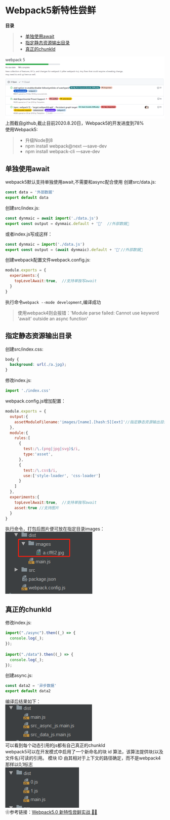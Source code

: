 # Webpack5新特性尝鲜
**目录**
> * [单独使用await](#单独使用await)
> * [指定静态资源输出目录](#指定静态资源输出目录)
> * [真正的chunkId](#真正的chunkId)

![](../image/webpack5.png)<br>
上图截自github,截止目前2020.8.20日，Webpack5的开发进度到78%<br>
使用Webpack5:
>* 升级Node到8
>* npm install webpack@next —save-dev
>* npm install webpack-cli —save-dev<br>
## 单独使用await
webpack5默认支持单独使用await,不需要和async配合使用
创建src/data.js:
```javascript
const data = '外部数据'
export default data
```
创建src/index.js:
```javascript
const dynmaic = await import('./data.js')
export const output = dynmaic.default + '🍊'  //外部数据🍊
```
或者index.js写成这样：
```javascript
const dynmaic = import('./data.js')
export const output = (await dynmaic).default + '🍊'//外部数据🍊
```
创建webpack配置文件webpack.config.js:
```javascript
module.exports = {
  experiments:{
    topLevelAwait:true,  //支持单独写await
  }
}
```
执行命令`webpack --mode development`,编译成功
>使用webpack4则会报错：'Module parse failed: Cannot use keyword 'await' outside an async function'
## 指定静态资源输出目录
创建src/index.css:
```css
body {
  background: url(./a.jpg);
}
```
修改index.js:
```javascript
import './index.css'
```
webpack.config.js增加配置：
```javascript
module.exports = {
  output:{
    assetModuleFilename:'images/[name].[hash:5][ext]'//指定静态资源输出目录
  },
  module:{
    rules:[
      {
        test:/\.(png|jpg|svg)$/i,
        type:'asset',
      },
      {
        test:/\.css$/i,
        use:['style-loader', 'css-loader']
      }
    ]
  },
  experiments:{
    topLevelAwait:true,  //支持单独写await
    asset:true //支持图片
  }
}
```
执行命令，打包后图片便可放在指定目录images：<br>
![](../image/build-image.png)
## 真正的chunkId
修改index.js:
```javascript
import("./async").then((_) => {
  console.log(_);
});

import("./data").then((_) => {
  console.log(_);
});
```
创建async.js:
```javascript
const data2 = '异步数据'
export default data2
```
编译后结果如下：<br>
![](../image/chunk-build.png)<br>
可以看到每个动态引用的js都有自己真正的chunkId<br>
webpack5可以在开发模式中启用了一个新命名的块 id 算法，该算法提供块(以及文件名)可读的引用。 模块 ID 
由其相对于上下文的路径确定，而不是webpack4那样以0,1标志<br>
![webpack4打包结果](../image/chunk-build2.png)<br>
❀参考链接：[Webpack5.0 新特性尝鲜实战 🦀🦀](https://juejin.im/post/6844903795286081550#heading-2)
